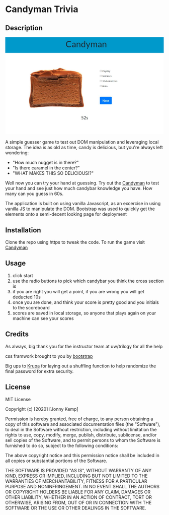 # Candyman Trivia

## Description 

![Sample page image](./assets/sample.JPG)

A simple guesser game to test out DOM manipulation and leveraging local storage. The idea is as old as time, candy is delicious, but you're always left wondering: 

* "How much nugget is in there?"
* "Is there caramel in the center?"
* "WHAT MAKES THIS SO DELICIOUS!?"

Well now you can try your hand at guessing. Try out the [Candyman](https://github.com/clubkemp/uw-trivia/blob/master/assets/Sample.JPG) to test your hand and see just how much candybar knowledge you have. How many can you guess in 60s.

The application is built on using vanilla Javascript, as an excercise in using vanilla JS to manipulate the DOM. Bootstrap was used to quickly get the elements onto a semi-decent looking page for deployment


## Installation

Clone the repo using https to tweak the code. To run the game visit [Candyman](https://clubkemp.github.io/uw-trivia)


## Usage 

1. click start
2. use the radio buttons to pick which candybar you think the cross section is
3. if you are right you will get a point, if you are wrong you will get deducted 10s
4. once you are done, and think your score is pretty good and you initials to the scoreboard
5. scores are saved in local storage, so anyone that plays again on your machine can see your scores


## Credits
As always, big thank you for the instructor team at uw/trilogy for all the help 

css framwork brought to you by [bootstrap](https://getbootstrap.com/)

Big ups to [Krupa](https://www.kirupa.com/html5/shuffling_array_js.htm) for laying out a shuffling function to help randomize the final password for extra security.




## License

MIT License

Copyright (c) [2020] [Jonny Kemp]

Permission is hereby granted, free of charge, to any person obtaining a copy
of this software and associated documentation files (the "Software"), to deal
in the Software without restriction, including without limitation the rights
to use, copy, modify, merge, publish, distribute, sublicense, and/or sell
copies of the Software, and to permit persons to whom the Software is
furnished to do so, subject to the following conditions:

The above copyright notice and this permission notice shall be included in all
copies or substantial portions of the Software.

THE SOFTWARE IS PROVIDED "AS IS", WITHOUT WARRANTY OF ANY KIND, EXPRESS OR
IMPLIED, INCLUDING BUT NOT LIMITED TO THE WARRANTIES OF MERCHANTABILITY,
FITNESS FOR A PARTICULAR PURPOSE AND NONINFRINGEMENT. IN NO EVENT SHALL THE
AUTHORS OR COPYRIGHT HOLDERS BE LIABLE FOR ANY CLAIM, DAMAGES OR OTHER
LIABILITY, WHETHER IN AN ACTION OF CONTRACT, TORT OR OTHERWISE, ARISING FROM,
OUT OF OR IN CONNECTION WITH THE SOFTWARE OR THE USE OR OTHER DEALINGS IN THE
SOFTWARE.
